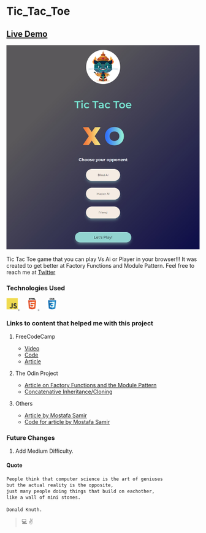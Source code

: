 # Tic_Tac_Toe

## [Live Demo](https://hmjatt.github.io/Tic_Tac_Toe/)

![This is an image](https://github.com/hmjatt/hmjatt.github.io/blob/master/images/page1.jpg)


Tic Tac Toe game that you can play Vs Ai or Player in your browser!!!
It was created to get better at Factory Functions and Module Pattern. Feel free to reach me at [Twitter](https://twitter.com/hmjatt/)


### Technologies Used

<a href="https://developer.mozilla.org/en-US/docs/Web/JavaScript" target="_blank" rel="noreferrer"> <img src="https://raw.githubusercontent.com/devicons/devicon/master/icons/javascript/javascript-original.svg" alt="javascript" width="30" height="30"/> </a>  &emsp;   <a href="https://www.w3.org/html/" target="_blank" rel="noreferrer"> <img src="https://raw.githubusercontent.com/devicons/devicon/master/icons/html5/html5-original-wordmark.svg" alt="html5" width="30" height="30"/> </a>  &emsp;   <a href="https://www.w3schools.com/css/" target="_blank" rel="noreferrer"> <img src="https://raw.githubusercontent.com/devicons/devicon/master/icons/css3/css3-original-wordmark.svg" alt="css3" width="30" height="30"/> </a>


### Links to content that helped me with this project

1. FreeCodeCamp 
    - [Video](https://www.youtube.com/watch?v=P2TcQ3h0ipQ/)
    - [Code](https://github.com/beaucarnes/fcc-project-tutorials/tree/master/tictactoe/7) 
    - [Article](https://www.freecodecamp.org/news/how-to-make-your-tic-tac-toe-game-unbeatable-by-using-the-minimax-algorithm-9d690bad4b37)

2. The Odin Project 
    - [Article on Factory Functions and the Module Pattern](https://www.theodinproject.com/lessons/node-path-javascript-factory-functions-and-the-module-pattern)
    - [Concatenative Inheritance/Cloning](https://medium.com/javascript-scene/3-different-kinds-of-prototypal-inheritance-es6-edition-32d777fa16c9)

3. Others
    - [Article by Mostafa Samir](https://mostafa-samir.github.io/Tic-Tac-Toe-AI/)
    - [Code for article by Mostafa Samir](https://github.com/Mostafa-Samir/Tic-Tac-Toe-AI)



### Future Changes

1. Add Medium Difficulty. 

#### Quote

    People think that computer science is the art of geniuses 
    but the actual reality is the opposite, 
    just many people doing things that build on eachother, 
    like a wall of mini stones.

    Donald Knuth.
>  	
> :computer:	:v: